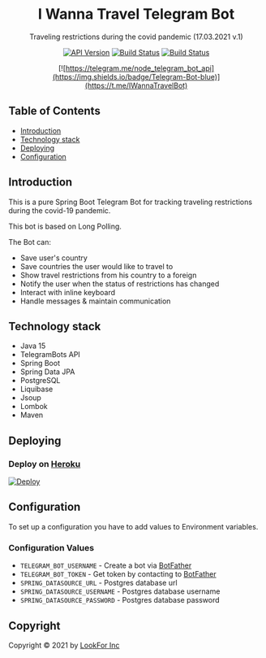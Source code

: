 <h1 align="center">I Wanna Travel Telegram Bot</h1>

<div align="center">
Traveling restrictions during the covid pandemic (17.03.2021 v.1)

[![API Version](https://img.shields.io/badge/telegrambots-5.0.1-blue)](https://github.com/rubenlagus/TelegramBots)
[![Build Status](https://img.shields.io/badge/jdk-15-orange)](https://www.oracle.com/java/technologies/javase/15-relnote-issues.html)
[![Build Status](https://img.shields.io/badge/spring-2.4.3-brightgreen)](https://spring.io)

[![https://telegram.me/node_telegram_bot_api](https://img.shields.io/badge/Telegram-Bot-blue)](https://t.me/IWannaTravelBot)
</div>

## Table of Contents

- [Introduction](#introduction)
- [Technology stack](#technology-stack)
- [Deploying](#deploying)
- [Configuration](#configuration)

## Introduction

This is a pure Spring Boot Telegram Bot for tracking traveling restrictions
during the covid-19 pandemic.

This bot is based on Long Polling.

The Bot can:

- Save user's country
- Save countries the user would like to travel to
- Show travel restrictions from his country to a foreign
- Notify the user when the status of restrictions has changed
- Interact with inline keyboard
- Handle messages & maintain communication

## Technology stack

- Java 15
- TelegramBots API
- Spring Boot
- Spring Data JPA
- PostgreSQL
- Liquibase
- Jsoup
- Lombok
- Maven

## Deploying

### Deploy on [Heroku](https://heroku.com)

[![Deploy](https://www.herokucdn.com/deploy/button.svg)](https://heroku.com/deploy)

## Configuration

To set up a configuration you have to add values to Environment variables.

### Configuration Values

- `TELEGRAM_BOT_USERNAME` - Create a bot via [BotFather](https://t.me/botfather)
- `TELEGRAM_BOT_TOKEN` - Get token by contacting
  to [BotFather](https://t.me/botfather)
- `SPRING_DATASOURCE_URL` - Postgres database url
- `SPRING_DATASOURCE_USERNAME` - Postgres database username
- `SPRING_DATASOURCE_PASSWORD` - Postgres database password

## Copyright

Copyright © 2021 by [LookFor Inc](https://github.com/LookFor-Inc)
